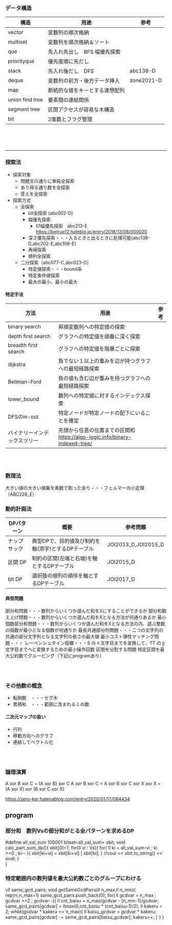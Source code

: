 

### データ構造
|構造|用途|参考|
|-|-|-|
|vector         |変数列の順次格納|
|multiset       |変数列を順次格納＆ソート|
|que            |先入れ先出し　BFS 幅優先探索|
|priorityque    |優先度順に先だし|
|stack          |先入れ後だし　DFS|abc138-D
|deque          |変数列の前方・後方データ挿入|zone2021-D
|map            |断続的な値をキーとする連想配列
|union find tree|要素間の連結関係
|segment tree   |区間アクセスが容易な木構造
|bit            |2進数とフラグ管理

<br>
<br>
<br>
<hr>

### 探索法
- 探索対象
  - 問題文の通りに単純全探索
  - あり得る通り数を全探索
  - 答えを全探索
- 探索方式
  - 全探索
    - bit全探索 (abc002-D)
    - 幅優先探索
      - 01幅優先探索　abc213-E https://betrue12.hateblo.jp/entry/2018/12/08/000020
    - 深さ優先探索・・・入るときと出るときに処理可能(abc138-D,abc202-E,abc198-E)
    - 再帰探索
    - 順列全探索
  - 二分探索（abc077-C,abc023-D）
    - 特定値探索・・・bound系
    - 特定条件値探索
    - 最大の最小、最小の最大
#### 特定手法
|方法|用途|参考|
|-|-|-|
|binary search  |昇順変数列への特定値の探索|
|depth first search |グラフへの特定値を順番に深く探索|
|breadth first search |グラフへの特定値を階層ごとに探索
|dijkstra | 負でない１以上の重みを辺が持つグラフへの最短経路探索
|Bellman-Ford | 負の値も含む辺が重みを持つグラフへの最短経路探索
|lower_bound | 数列への特定値に対するインデックス探索
|DFSのin-out|特定ノードが特定ノードの配下にいることを確定
|バイナリーインデックスツリー|先頭から任意の位置までの区間和　https://algo-logic.info/binary-indexed-tree/

<br>
<br>

### 数理法
大きい値の大きい値乗を素数で割った余り・・・フェルマーの小定理（ABC228_E）


### 動的計画法
|DPパターン|概要|参考問題|
|-|-|-|
|ナップサック|典型DPで、目的値及び制約を軸(添字)とするDPテーブル|JOI2013_D,JOI2015_D|
|区間 DP|制約の区間(左端と右端)を軸とするDPテーブル|JOI2015_D|
|bit DP|選択肢の順列の順序を軸とするDPテーブル|JOI2017_D|

#### 典型問題
部分和問題・・・数列からいくつか選んだ和をXにすることができるか
部分和数え上げ問題・・・数列からいくつか選んだ和をXとなる方法が何通りあるか
最小個数部分和問題・・・数列からいくつか選んだ和をXとなる方法の内、選ぶ整数の個数が最小となる個数が何通りか
最長共通部分列問題・・・二つの文字列の共通の部分文字列となる文字列の長さの最大値
最小コスト弾性マッチング問題・・・
レーベンシュタイン距離・・・S の ii 文字目までを変換して、TT の jj 文字目までへと変換するための最小操作回数
区間を分割する問題
特定区間を最大公約数でグルーピング（下記にprogramあり）

<br>
<br>

### その他数の概念
- 転倒数　・・・セグ木
- 累積和　・・・範囲に含まれる１の数

#### 二次元マップの扱い
- 行列
- 移動方向へのグラフ
- 連結してベクトル化

<br>
<br>

### 論理演算
A xor B xor C = (A xor B) xor C
A xor B xor C = A xor B xor C xor X xor X = (A xor X) xor (B xor C xor X)

https://zero-kpr.hatenablog.com/entry/2020/01/17/084434





## program
### 部分和　数列Vsの部分和がとる全パターンを求めるDP
#define all_val_sum 100001
bitset<all_val_sum> xbit;
void calc_part_sum_dp(){
    xbit[0]=1;
    for(ll vi : Vs){
        for( ll ki = all_val_sum-vi ; ki >=0 ; ki-- ){
            xbit[ki+vi] = xbit[ki+vi] | xbit[ki];
        }
        //cout << xbit.to_string() << endl;
    }    
}
### 特定範囲内の数列値を最大公約数ごとのグループにわける
vll same_gcd_pairs;
void getSameGcdPairs(ll n_max,ll n_min){
    rep(ni,n_max+1) same_gcd_pairs.push_back(0); 
    for( ll gcdvar = n_max ; gcdvar >=2 ; gcdvar--){
        ll cnt_baisu = n_max/gcdvar - (n_min-1)/gcdvar;
        same_gcd_pairs[gcdvar] = llmax(0,cnt_baisu * (cnt_baisu-1)/2);
        ll kakeru = 2;
        while(gcdvar * kakeru <= n_max){
            ll baisu_gcdvar = gcdvar * kakeru;
            same_gcd_pairs[gcdvar] -= same_gcd_pairs[baisu_gcdvar];
            kakeru++;
        }
    }
}
